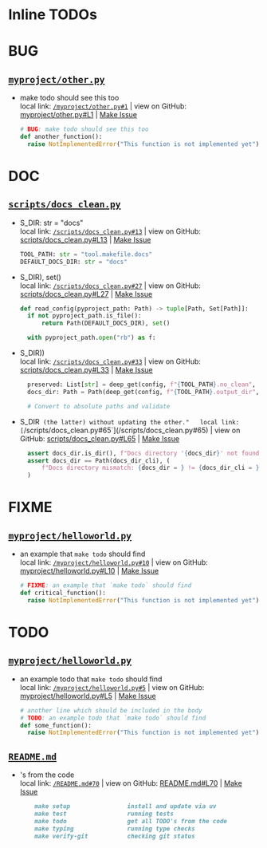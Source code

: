  # Inline TODOs


# BUG

## [`myproject/other.py`](/myproject/other.py)

- make todo should see this too  
  local link: [`/myproject/other.py#1`](/myproject/other.py#1) 
  | view on GitHub: [myproject/other.py#L1](https://github.com/mivanit/python-project-makefile-template/blob/main/myproject/other.py#L1)
  | [Make Issue](https://github.com/mivanit/python-project-makefile-template/issues/new?title=make%20todo%20should%20see%20this%20too&body=%23%20source%0A%0A%5B%60myproject%2Fother.py%23L1%60%5D%28https%3A%2F%2Fgithub.com%2Fmivanit%2Fpython-project-makefile-template%2Fblob%2Fmain%2Fmyproject%2Fother.py%23L1%29%0A%0A%23%20context%0A%60%60%60python%0A%23%20BUG%3A%20make%20todo%20should%20see%20this%20too%0Adef%20another_function%28%29%3A%0A%09raise%20NotImplementedError%28%22This%20function%20is%20not%20implemented%20yet%22%29%0A%60%60%60&labels=bug)

  ```python
  # BUG: make todo should see this too
  def another_function():
  	raise NotImplementedError("This function is not implemented yet")
  ```





# DOC

## [`scripts/docs_clean.py`](/scripts/docs_clean.py)

- S_DIR: str = "docs"  
  local link: [`/scripts/docs_clean.py#13`](/scripts/docs_clean.py#13) 
  | view on GitHub: [scripts/docs_clean.py#L13](https://github.com/mivanit/python-project-makefile-template/blob/main/scripts/docs_clean.py#L13)
  | [Make Issue](https://github.com/mivanit/python-project-makefile-template/issues/new?title=S_DIR%3A%20str%20%3D%20%22docs%22&body=%23%20source%0A%0A%5B%60scripts%2Fdocs_clean.py%23L13%60%5D%28https%3A%2F%2Fgithub.com%2Fmivanit%2Fpython-project-makefile-template%2Fblob%2Fmain%2Fscripts%2Fdocs_clean.py%23L13%29%0A%0A%23%20context%0A%60%60%60python%0ATOOL_PATH%3A%20str%20%3D%20%22tool.makefile.docs%22%0ADEFAULT_DOCS_DIR%3A%20str%20%3D%20%22docs%22%0A%60%60%60&labels=documentation)

  ```python
  TOOL_PATH: str = "tool.makefile.docs"
  DEFAULT_DOCS_DIR: str = "docs"
  ```


- S_DIR), set()  
  local link: [`/scripts/docs_clean.py#27`](/scripts/docs_clean.py#27) 
  | view on GitHub: [scripts/docs_clean.py#L27](https://github.com/mivanit/python-project-makefile-template/blob/main/scripts/docs_clean.py#L27)
  | [Make Issue](https://github.com/mivanit/python-project-makefile-template/issues/new?title=S_DIR%29%2C%20set%28%29&body=%23%20source%0A%0A%5B%60scripts%2Fdocs_clean.py%23L27%60%5D%28https%3A%2F%2Fgithub.com%2Fmivanit%2Fpython-project-makefile-template%2Fblob%2Fmain%2Fscripts%2Fdocs_clean.py%23L27%29%0A%0A%23%20context%0A%60%60%60python%0Adef%20read_config%28pyproject_path%3A%20Path%29%20-%3E%20tuple%5BPath%2C%20Set%5BPath%5D%5D%3A%0A%09if%20not%20pyproject_path.is_file%28%29%3A%0A%09%09return%20Path%28DEFAULT_DOCS_DIR%29%2C%20set%28%29%0A%0A%09with%20pyproject_path.open%28%22rb%22%29%20as%20f%3A%0A%60%60%60&labels=documentation)

  ```python
  def read_config(pyproject_path: Path) -> tuple[Path, Set[Path]]:
  	if not pyproject_path.is_file():
  		return Path(DEFAULT_DOCS_DIR), set()
  
  	with pyproject_path.open("rb") as f:
  ```


- S_DIR))  
  local link: [`/scripts/docs_clean.py#33`](/scripts/docs_clean.py#33) 
  | view on GitHub: [scripts/docs_clean.py#L33](https://github.com/mivanit/python-project-makefile-template/blob/main/scripts/docs_clean.py#L33)
  | [Make Issue](https://github.com/mivanit/python-project-makefile-template/issues/new?title=S_DIR%29%29&body=%23%20source%0A%0A%5B%60scripts%2Fdocs_clean.py%23L33%60%5D%28https%3A%2F%2Fgithub.com%2Fmivanit%2Fpython-project-makefile-template%2Fblob%2Fmain%2Fscripts%2Fdocs_clean.py%23L33%29%0A%0A%23%20context%0A%60%60%60python%0A%09preserved%3A%20List%5Bstr%5D%20%3D%20deep_get%28config%2C%20f%22%7BTOOL_PATH%7D.no_clean%22%2C%20%5B%5D%29%0A%09docs_dir%3A%20Path%20%3D%20Path%28deep_get%28config%2C%20f%22%7BTOOL_PATH%7D.output_dir%22%2C%20DEFAULT_DOCS_DIR%29%29%0A%0A%09%23%20Convert%20to%20absolute%20paths%20and%20validate%0A%60%60%60&labels=documentation)

  ```python
  	preserved: List[str] = deep_get(config, f"{TOOL_PATH}.no_clean", [])
  	docs_dir: Path = Path(deep_get(config, f"{TOOL_PATH}.output_dir", DEFAULT_DOCS_DIR))
  
  	# Convert to absolute paths and validate
  ```


- S_DIR` (the latter) without updating the other."  
  local link: [`/scripts/docs_clean.py#65`](/scripts/docs_clean.py#65) 
  | view on GitHub: [scripts/docs_clean.py#L65](https://github.com/mivanit/python-project-makefile-template/blob/main/scripts/docs_clean.py#L65)
  | [Make Issue](https://github.com/mivanit/python-project-makefile-template/issues/new?title=S_DIR%60%20%28the%20latter%29%20without%20updating%20the%20other.%22&body=%23%20source%0A%0A%5B%60scripts%2Fdocs_clean.py%23L65%60%5D%28https%3A%2F%2Fgithub.com%2Fmivanit%2Fpython-project-makefile-template%2Fblob%2Fmain%2Fscripts%2Fdocs_clean.py%23L65%29%0A%0A%23%20context%0A%60%60%60python%0A%09assert%20docs_dir.is_dir%28%29%2C%20f%22Docs%20directory%20%27%7Bdocs_dir%7D%27%20not%20found%22%0A%09assert%20docs_dir%20%3D%3D%20Path%28docs_dir_cli%29%2C%20%28%0A%09%09f%22Docs%20directory%20mismatch%3A%20%7Bdocs_dir%20%3D%20%7D%20%21%3D%20%7Bdocs_dir_cli%20%3D%20%7D.%20this%20is%20probably%20because%20you%20changed%20one%20of%20%60pyproject.toml%3A%7BTOOL_PATH%7D.output_dir%60%20%28the%20former%29%20or%20%60makefile%3ADOCS_DIR%60%20%28the%20latter%29%20without%20updating%20the%20other.%22%0A%09%29%0A%60%60%60&labels=documentation)

  ```python
  	assert docs_dir.is_dir(), f"Docs directory '{docs_dir}' not found"
  	assert docs_dir == Path(docs_dir_cli), (
  		f"Docs directory mismatch: {docs_dir = } != {docs_dir_cli = }. this is probably because you changed one of `pyproject.toml:{TOOL_PATH}.output_dir` (the former) or `makefile:DOCS_DIR` (the latter) without updating the other."
  	)
  ```





# FIXME

## [`myproject/helloworld.py`](/myproject/helloworld.py)

- an example that `make todo` should find  
  local link: [`/myproject/helloworld.py#10`](/myproject/helloworld.py#10) 
  | view on GitHub: [myproject/helloworld.py#L10](https://github.com/mivanit/python-project-makefile-template/blob/main/myproject/helloworld.py#L10)
  | [Make Issue](https://github.com/mivanit/python-project-makefile-template/issues/new?title=an%20example%20that%20%60make%20todo%60%20should%20find&body=%23%20source%0A%0A%5B%60myproject%2Fhelloworld.py%23L10%60%5D%28https%3A%2F%2Fgithub.com%2Fmivanit%2Fpython-project-makefile-template%2Fblob%2Fmain%2Fmyproject%2Fhelloworld.py%23L10%29%0A%0A%23%20context%0A%60%60%60python%0A%23%20FIXME%3A%20an%20example%20that%20%60make%20todo%60%20should%20find%0Adef%20critical_function%28%29%3A%0A%09raise%20NotImplementedError%28%22This%20function%20is%20not%20implemented%20yet%22%29%0A%60%60%60&labels=FIXME)

  ```python
  # FIXME: an example that `make todo` should find
  def critical_function():
  	raise NotImplementedError("This function is not implemented yet")
  ```





# TODO

## [`myproject/helloworld.py`](/myproject/helloworld.py)

- an example todo that `make todo` should find  
  local link: [`/myproject/helloworld.py#5`](/myproject/helloworld.py#5) 
  | view on GitHub: [myproject/helloworld.py#L5](https://github.com/mivanit/python-project-makefile-template/blob/main/myproject/helloworld.py#L5)
  | [Make Issue](https://github.com/mivanit/python-project-makefile-template/issues/new?title=an%20example%20todo%20that%20%60make%20todo%60%20should%20find&body=%23%20source%0A%0A%5B%60myproject%2Fhelloworld.py%23L5%60%5D%28https%3A%2F%2Fgithub.com%2Fmivanit%2Fpython-project-makefile-template%2Fblob%2Fmain%2Fmyproject%2Fhelloworld.py%23L5%29%0A%0A%23%20context%0A%60%60%60python%0A%23%20another%20line%20which%20should%20be%20included%20in%20the%20body%0A%23%20TODO%3A%20an%20example%20todo%20that%20%60make%20todo%60%20should%20find%0Adef%20some_function%28%29%3A%0A%09raise%20NotImplementedError%28%22This%20function%20is%20not%20implemented%20yet%22%29%0A%60%60%60&labels=enhancement)

  ```python
  # another line which should be included in the body
  # TODO: an example todo that `make todo` should find
  def some_function():
  	raise NotImplementedError("This function is not implemented yet")
  ```




## [`README.md`](/README.md)

- 's from the code  
  local link: [`/README.md#70`](/README.md#70) 
  | view on GitHub: [README.md#L70](https://github.com/mivanit/python-project-makefile-template/blob/main/README.md#L70)
  | [Make Issue](https://github.com/mivanit/python-project-makefile-template/issues/new?title=%27s%20from%20the%20code&body=%23%20source%0A%0A%5B%60README.md%23L70%60%5D%28https%3A%2F%2Fgithub.com%2Fmivanit%2Fpython-project-makefile-template%2Fblob%2Fmain%2FREADME.md%23L70%29%0A%0A%23%20context%0A%60%60%60markdown%0A%20%20%20%20make%20setup%20%20%20%20%20%20%20%20%20%20%20%20%20%20%20%20install%20and%20update%20via%20uv%0A%20%20%20%20make%20test%20%20%20%20%20%20%20%20%20%20%20%20%20%20%20%20%20running%20tests%0A%20%20%20%20make%20todo%20%20%20%20%20%20%20%20%20%20%20%20%20%20%20%20%20get%20all%20TODO%27s%20from%20the%20code%0A%20%20%20%20make%20typing%20%20%20%20%20%20%20%20%20%20%20%20%20%20%20running%20type%20checks%0A%20%20%20%20make%20verify-git%20%20%20%20%20%20%20%20%20%20%20checking%20git%20status%0A%60%60%60&labels=enhancement)

  ```markdown
      make setup                install and update via uv
      make test                 running tests
      make todo                 get all TODO's from the code
      make typing               running type checks
      make verify-git           checking git status
  ```




